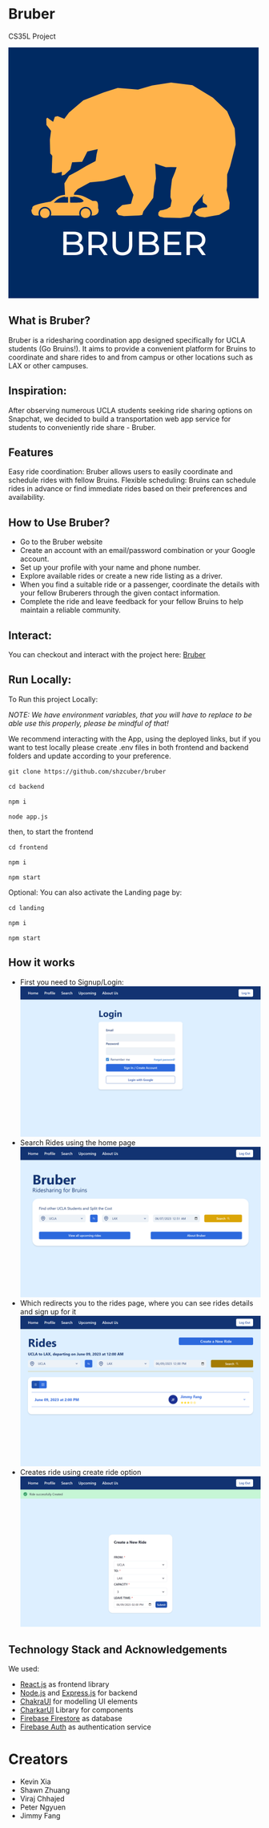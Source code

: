 # Bruber

CS35L Project

![Assets/Bruber-Logo.png](Assets/Bruber-Logo.png)

## What is Bruber?
Bruber is a ridesharing coordination app designed specifically for UCLA students (Go Bruins!). It aims to provide a convenient platform for Bruins to coordinate and share rides to and from campus or other locations such as LAX or other campuses.

## Inspiration:
After observing numerous UCLA students seeking ride sharing options on Snapchat, we decided to build a transportation web app service for students to conveniently ride share - Bruber.

## Features
Easy ride coordination: Bruber allows users to easily coordinate and schedule rides with fellow Bruins.
Flexible scheduling: Bruins can schedule rides in advance or find immediate rides based on their preferences and availability.

## How to Use Bruber?
- Go to the Bruber website
- Create an account with an email/password combination or your Google account.
- Set up your profile with your name and phone number.
- Explore available rides or create a new ride listing as a driver.
 - When you find a suitable ride or a passenger, coordinate the details with your fellow Bruberers through the given contact information.
- Complete the ride and leave feedback for your fellow Bruins to help maintain a reliable community.

## Interact:
You can checkout and interact with the project here: [Bruber](https://bruber-git-main-shzcuber.vercel.app/)

## Run Locally:
To Run this project Locally:

 *NOTE: We have environment variables, that you will have to replace to be able use this properly, please be mindful of that!*

 We recommend interacting with the App, using the deployed links, but if you want to test locally please create .env files in both frontend and backend folders and update according to your preference.


```
git clone https://github.com/shzcuber/bruber
```

```
cd backend
```

```
npm i
```

```
node app.js
```

then, to start the frontend

```
cd frontend
```

```
npm i
```

```
npm start
```

Optional:
You can also activate the Landing page by:

```
cd landing
```

```
npm i
```

```
npm start
```

## How it works
- First you need to Signup/Login:
![Assets/login-page.png](Assets/login-page.png)
- Search Rides using the home page
![Assets/home.png](Assets/home.png)
- Which redirects you to the rides page, where you can see rides details and sign up for it
![Assets/rides.png](Assets/rides.png)
- Creates ride using create ride option
![Assets/create-ride.png](Assets/create-ride.png)



## Technology Stack and Acknowledgements
We used:
- [React.js](https://react.dev/) as frontend library
- [Node.js](https://nodejs.org/en) and [Express.js](https://expressjs.com/) for backend
- [ChakraUI](https://chakra-ui.com/) for modelling UI elements
- [CharkarUI](https://chakra-ui.com/docs/components) Library for components
- [Firebase Firestore](https://firebase.google.com/) as database
- [Firebase Auth](https://firebase.google.com/) as authentication service

# Creators
- Kevin Xia
- Shawn Zhuang
- Viraj Chhajed
- Peter Ngyuen
- Jimmy Fang





